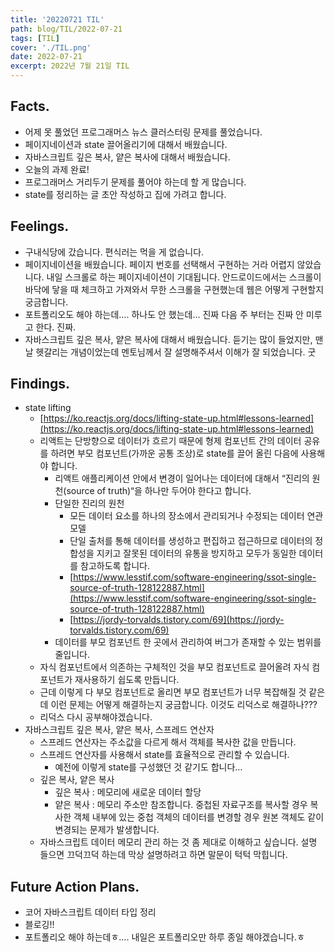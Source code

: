 ```yaml
---
title: '20220721 TIL'
path: blog/TIL/2022-07-21
tags: [TIL]
cover: './TIL.png'
date: 2022-07-21
excerpt: 2022년 7월 21일 TIL
---
```


## Facts.

- 어제 못 풀었던 프로그래머스 뉴스 클러스터링 문제를 풀었습니다.
- 페이지네이션과 state 끌어올리기에 대해서 배웠습니다.
- 자바스크립트 깊은 복사, 얕은 복사에 대해서 배웠습니다.
- 오늘의 과제 완료!
- 프로그래머스 거리두기 문제를 풀어야 하는데 할 게 많습니다.
- state를 정리하는 글 초안 작성하고 집에 가려고 합니다.

## Feelings.

- 구내식당에 갔습니다. 편식러는 먹을 게 없습니다.
- 페이지네이션을 배웠습니다. 페이지 번호를 선택해서 구현하는 거라 어렵지 않았습니다. 내일 스크롤로 하는 페이지네이션이 기대됩니다. 안드로이드에서는 스크롤이 바닥에 닿을 때 체크하고 가져와서 무한 스크롤을 구현했는데 웹은 어떻게 구현할지 궁금합니다.
- 포트폴리오도 해야 하는데…. 하나도 안 했는데… 진짜 다음 주 부터는 진짜 안 미루고 한다. 진짜.
- 자바스크립트 깊은 복사, 얕은 복사에 대해서 배웠습니다. 듣기는 많이 들었지만, 맨날 헷갈리는 개념이었는데 멘토님께서 잘 설명해주셔서 이해가 잘 되었습니다. 굿

## Findings.

- state lifting
  - [https://ko.reactjs.org/docs/lifting-state-up.html#lessons-learned](https://ko.reactjs.org/docs/lifting-state-up.html#lessons-learned)
  - 리액트는 단방향으로 데이터가 흐르기 때문에 형제 컴포넌트 간의 데이터 공유를 하려면 부모 컴포넌트(가까운 공통 조상)로 state를 끌어 올린 다음에 사용해야 합니다.
    - 리액트 애플리케이션 안에서 변경이 일어나는 데이터에 대해서 “진리의 원천(source of truth)“을 하나만 두어야 한다고 합니다.
    - 단일한 진리의 원천
      - 모든 데이터 요소를 하나의 장소에서 관리되거나 수정되는 데이터 연관 모델
      - 단일 출처를 통해 데이터를 생성하고 편집하고 접근하므로 데이터의 정합성을 지키고 잘못된 데이터의 유통을 방지하고 모두가 동일한 데이터를 참고하도록 합니다.
      - [https://www.lesstif.com/software-engineering/ssot-single-source-of-truth-128122887.html](https://www.lesstif.com/software-engineering/ssot-single-source-of-truth-128122887.html)
      - [https://jordy-torvalds.tistory.com/69](https://jordy-torvalds.tistory.com/69)
    - 데이터를 부모 컴포넌트 한 곳에서 관리하여 버그가 존재할 수 있는 범위를 줄입니다.
  - 자식 컴포넌트에서 의존하는 구체적인 것을 부모 컴포넌트로 끌어올려 자식 컴포넌트가 재사용하기 쉽도록 만듭니다.
  - 근데 이렇게 다 부모 컴포넌트로 올리면 부모 컴포넌트가 너무 복잡해질 것 같은데 이런 문제는 어떻게 해결하는지 궁금합니다. 이것도 리덕스로 해결하나???
  - 리덕스 다시 공부해야겠습니다.
- 자바스크립트 깊은 복사, 얕은 복사, 스프레드 연산자
  - 스프레드 연산자는 주소값을 다르게 해서 객체를 복사한 값을 만듭니다.
  - 스프레드 연산자를 사용해서 state를 효율적으로 관리할 수 있습니다.
    - 예전에 이렇게 state를 구성했던 것 같기도 합니다…
  - 깊은 복사, 얕은 복사
    - 깊은 복사 : 메모리에 새로운 데이터 할당
    - 얕은 복사 : 메모리 주소만 참조합니다. 중첩된 자료구조를 복사할 경우 복사한 객체 내부에 있는 중첩 객체의 데이터를 변경할 경우 원본 객체도 같이 변경되는 문제가 발생합니다.
  - 자바스크립트 데이터 메모리 관리 하는 것 좀 제대로 이해하고 싶습니다. 설명 들으면 끄덕끄덕 하는데 막상 설명하려고 하면 말문이 턱턱 막힙니다.

## Future Action Plans.

- 코어 자바스크립트 데이터 타입 정리
- 블로깅!!
- 포트폴리오 해야 하는데ㅎ…. 내일은 포트폴리오만 하루 종일 해야겠습니다.ㅎ
